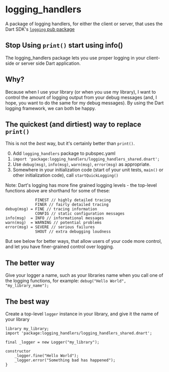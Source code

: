 logging_handlers
================

A package of logging handlers, for either the client or server, that uses the 
Dart SDK's [`logging` pub package](http://pub.dartlang.org/packages/logging)

Stop Using `print()` start using info()
--------------------

The logging_handlers package lets you use proper logging in your client-side or
server side Dart application.

Why?
----

Because when I use your library (or when you use my library), I want to control
the amount of logging output from your debug messages (and, I hope, you want to
do the same for my debug messages).  By using the Dart logging framework, we 
can both be happy.

The quickest (and dirtiest) way to replace `print()`
-------------------------------------

This is not the *best* way, but it's certainly better than `print()`.

0. Add `logging_handlers` package to pubspec.yaml
1. `import 'package:logging_handlers/logging_handlers_shared.dnart';`
2. Use `debug(msg)`, `info(msg)`, `warn(msg)`, `error(msg)` as appropriate.
3. Somewhere in your initialization code (start of your unit tests, `main()` 
or other initialization code), call `startQuickLogging()`

Note: Dart's logging has more fine grained logging levels - the top-level 
functions above are shorthand for some of these:

                 FINEST // highly detailed tracing
                 FINER // fairly detailed tracing 
    debug(msg) = FINE // tracing information
                 CONFIG // static configuration messages
    info(msg)  = INFO // informational messages
    warn(msg)  = WARNING // potential problems
    error(msg) = SEVERE // serious failures
                 SHOUT // extra debugging loudness

But see below for better ways, that allow users of your code more control, and 
let you have finer-grained control over logging.

The better way
--------------

Give your logger a name, such as your libraries name when you call one of the 
logging functions, for example: `debug("Hello World", "my_library_name");`

The best way
------------

Create a top-level `logger` instance in your library, and give it the name of 
your library

    library my_library;
    import 'package:logging_handlers/logging_handlers_shared.dnart';

    final _logger = new Logger("my_library");

    constructor
    	_logger.fine("Hello World");
    	_logger.error("Something bad has happened");
    }